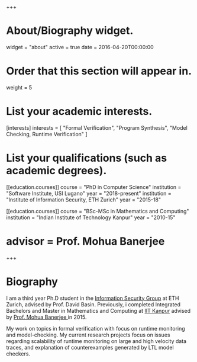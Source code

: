 +++
# About/Biography widget.
widget = "about"
active = true
date = 2016-04-20T00:00:00

# Order that this section will appear in.
weight = 5

# List your academic interests.
[interests]
  interests = [
    "Formal Verification",
    "Program Synthesis",
    "Model Checking, Runtime Verification"
      ]

# List your qualifications (such as academic degrees).
[[education.courses]]
 course = "PhD in Computer Science"
  institution = "Software Institute, USI Lugano"
  year = "2018-present"
  institution = "Institute of Information Security, ETH Zurich"
  year = "2015-18"


[[education.courses]]
  course = "BSc-MSc in Mathematics and Computing"
  institution = "Indian Institute of Technology Kanpur"
  year = "2010-15"
#  advisor = Prof. Mohua Banerjee

+++

# Biography

I am a third year Ph.D student in the <a href="http://infsec.ethz.ch"> Information Security Group</a> at ETH Zurich, advised by Prof. David Basin. Previously, i completed Integrated Bachelors and Master in Mathematics and Computing at <a href="http://iitk.ac.in"> IIT Kanpur</a> advised by <a href="http://home.iitk.ac.in/~mohua/"> Prof. Mohua Banerjee </a> in 2015. </p>
<p> My work on topics in formal verification with focus on runtime monitoring and model-checking.
My current research projects focus on issues regarding scalability of runtime monitoring on large and high velocity data traces, and explanation of counterexamples generated by LTL model checkers.</p>

